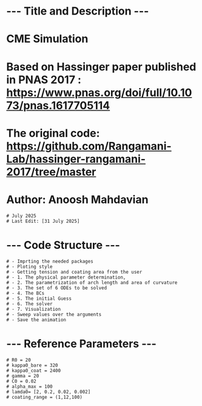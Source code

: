 # --- Title and Description ---
# CME Simulation
# Based on Hassinger paper published in PNAS 2017 : https://www.pnas.org/doi/full/10.1073/pnas.1617705114
# The original code: https://github.com/Rangamani-Lab/hassinger-rangamani-2017/tree/master 
# Author: Anoosh Mahdavian
    # July 2025
    # Last Edit: [31 July 2025]
# --- Code Structure ---
    # - Imprting the needed packages
    # - Ploting style
    # - Getting tension and coating area from the user
    # - 1. The physical parameter determination, 
    # - 2. The parametrization of arch length and area of curvature 
    # - 3. The set of 6 ODEs to be solved
    # - 4. The BCs
    # - 5. The initial Guess
    # - 6. The solver
    # - 7. Visualization
    # - Sweep values over the arguments
    # - Save the animation 
# --- Reference Parameters ---
    # R0 = 20                                                 
    # kappa0_bare = 320
    # kappa0_coat = 2400                                      
    # gamma = 20
    # C0 = 0.02  
    # alpha_max = 100
    # lamda0= [2, 0.2, 0.02, 0.002]
    # coating_range = (1,12,100)     
